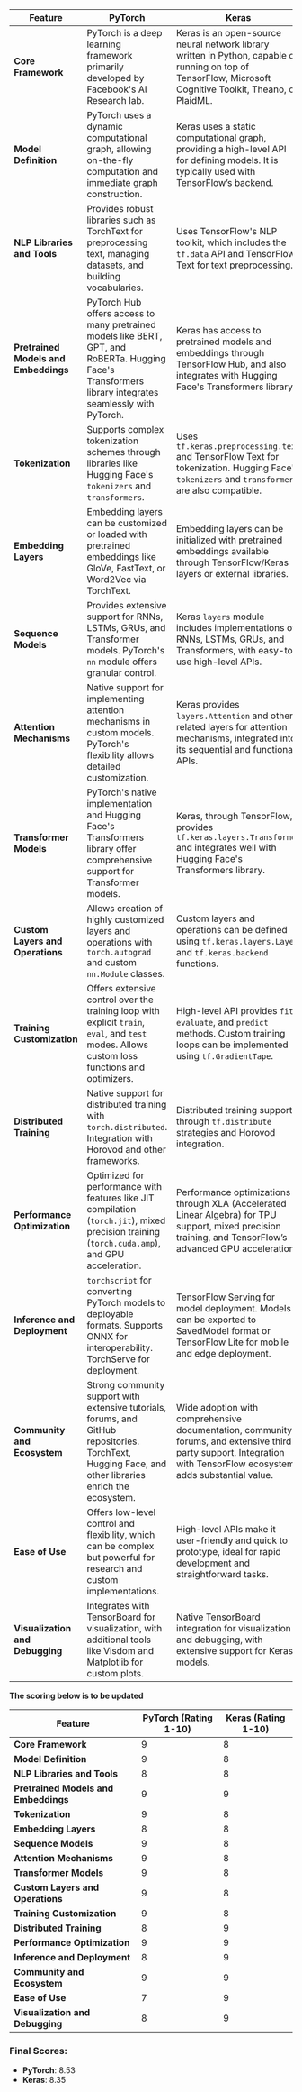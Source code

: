 | **Feature**                          | **PyTorch**                                                                                                                                              | **Keras**                                                                                                                                                          |
|--------------------------------------|----------------------------------------------------------------------------------------------------------------------------------------------------------|--------------------------------------------------------------------------------------------------------------------------------------------------------------------|
| **Core Framework**                   | PyTorch is a deep learning framework primarily developed by Facebook's AI Research lab.                                                                  | Keras is an open-source neural network library written in Python, capable of running on top of TensorFlow, Microsoft Cognitive Toolkit, Theano, or PlaidML.        |
| **Model Definition**                 | PyTorch uses a dynamic computational graph, allowing on-the-fly computation and immediate graph construction.                                            | Keras uses a static computational graph, providing a high-level API for defining models. It is typically used with TensorFlow’s backend.                           |
| **NLP Libraries and Tools**          | Provides robust libraries such as TorchText for preprocessing text, managing datasets, and building vocabularies.                                        | Uses TensorFlow's NLP toolkit, which includes the `tf.data` API and TensorFlow Text for text preprocessing.                                                        |
| **Pretrained Models and Embeddings** | PyTorch Hub offers access to many pretrained models like BERT, GPT, and RoBERTa. Hugging Face's Transformers library integrates seamlessly with PyTorch. | Keras has access to pretrained models and embeddings through TensorFlow Hub, and also integrates with Hugging Face's Transformers library.                         |
| **Tokenization**                     | Supports complex tokenization schemes through libraries like Hugging Face's `tokenizers` and `transformers`.                                             | Uses `tf.keras.preprocessing.text` and TensorFlow Text for tokenization. Hugging Face's `tokenizers` and `transformers` are also compatible.                       |
| **Embedding Layers**                 | Embedding layers can be customized or loaded with pretrained embeddings like GloVe, FastText, or Word2Vec via TorchText.                                 | Embedding layers can be initialized with pretrained embeddings available through TensorFlow/Keras layers or external libraries.                                    |
| **Sequence Models**                  | Provides extensive support for RNNs, LSTMs, GRUs, and Transformer models. PyTorch's `nn` module offers granular control.                                 | Keras `layers` module includes implementations of RNNs, LSTMs, GRUs, and Transformers, with easy-to-use high-level APIs.                                           |
| **Attention Mechanisms**             | Native support for implementing attention mechanisms in custom models. PyTorch's flexibility allows detailed customization.                              | Keras provides `layers.Attention` and other related layers for attention mechanisms, integrated into its sequential and functional APIs.                           |
| **Transformer Models**               | PyTorch's native implementation and Hugging Face's Transformers library offer comprehensive support for Transformer models.                              | Keras, through TensorFlow, provides `tf.keras.layers.Transformer` and integrates well with Hugging Face's Transformers library.                                    |
| **Custom Layers and Operations**     | Allows creation of highly customized layers and operations with `torch.autograd` and custom `nn.Module` classes.                                         | Custom layers and operations can be defined using `tf.keras.layers.Layer` and `tf.keras.backend` functions.                                                        |
| **Training Customization**           | Offers extensive control over the training loop with explicit `train`, `eval`, and `test` modes. Allows custom loss functions and optimizers.            | High-level API provides `fit`, `evaluate`, and `predict` methods. Custom training loops can be implemented using `tf.GradientTape`.                                |
| **Distributed Training**             | Native support for distributed training with `torch.distributed`. Integration with Horovod and other frameworks.                                         | Distributed training support through `tf.distribute` strategies and Horovod integration.                                                                           |
| **Performance Optimization**         | Optimized for performance with features like JIT compilation (`torch.jit`), mixed precision training (`torch.cuda.amp`), and GPU acceleration.           | Performance optimizations through XLA (Accelerated Linear Algebra) for TPU support, mixed precision training, and TensorFlow’s advanced GPU acceleration.          |
| **Inference and Deployment**         | `torchscript` for converting PyTorch models to deployable formats. Supports ONNX for interoperability. TorchServe for deployment.                        | TensorFlow Serving for model deployment. Models can be exported to SavedModel format or TensorFlow Lite for mobile and edge deployment.                            |
| **Community and Ecosystem**          | Strong community support with extensive tutorials, forums, and GitHub repositories. TorchText, Hugging Face, and other libraries enrich the ecosystem.   | Wide adoption with comprehensive documentation, community forums, and extensive third-party support. Integration with TensorFlow ecosystem adds substantial value. |
| **Ease of Use**                      | Offers low-level control and flexibility, which can be complex but powerful for research and custom implementations.                                     | High-level APIs make it user-friendly and quick to prototype, ideal for rapid development and straightforward tasks.                                               |
| **Visualization and Debugging**      | Integrates with TensorBoard for visualization, with additional tools like Visdom and Matplotlib for custom plots.                                        | Native TensorBoard integration for visualization and debugging, with extensive support for Keras models.                                                           |


**The scoring below is to be updated**

| **Feature**                          | **PyTorch (Rating 1-10)** | **Keras (Rating 1-10)** |
|--------------------------------------|---------------------------|-------------------------|
| **Core Framework**                   | 9                         | 8                       |
| **Model Definition**                 | 9                         | 8                       |
| **NLP Libraries and Tools**          | 8                         | 8                       |
| **Pretrained Models and Embeddings** | 9                         | 9                       |
| **Tokenization**                     | 9                         | 8                       |
| **Embedding Layers**                 | 8                         | 8                       |
| **Sequence Models**                  | 9                         | 8                       |
| **Attention Mechanisms**             | 9                         | 8                       |
| **Transformer Models**               | 9                         | 8                       |
| **Custom Layers and Operations**     | 9                         | 8                       |
| **Training Customization**           | 9                         | 8                       |
| **Distributed Training**             | 8                         | 9                       |
| **Performance Optimization**         | 9                         | 9                       |
| **Inference and Deployment**         | 8                         | 9                       |
| **Community and Ecosystem**          | 9                         | 9                       |
| **Ease of Use**                      | 7                         | 9                       |
| **Visualization and Debugging**      | 8                         | 9                       |

### Final Scores:
- **PyTorch**: 8.53
- **Keras**: 8.35 

